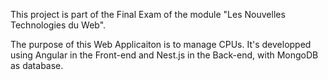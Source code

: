 This project is part of the Final Exam of the module "Les Nouvelles Technologies du Web". 

The purpose of this Web Applicaiton is to manage CPUs. It's developped using Angular in the Front-end and Nest.js in the Back-end, with MongoDB as database.

